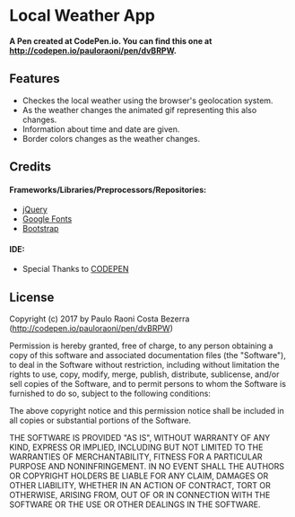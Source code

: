# Local Weather App

#### A Pen created at CodePen.io. You can find this one at http://codepen.io/pauloraoni/pen/dvBRPW.

## Features

- Checkes the local weather using the browser's geolocation system.
- As the weather changes the animated gif representing this also changes.
- Information about time and date are given.
- Border colors changes as the weather changes.

## Credits

#### Frameworks/Libraries/Preprocessors/Repositories:
- [jQuery](https://jquery.com/)
- [Google Fonts](https://fonts.google.com/)
- [Bootstrap](https://v4-alpha.getbootstrap.com/)

#### IDE:
- Special Thanks to [CODEPEN](https://codepen.io/)

## License

Copyright (c) 2017 by Paulo Raoni Costa Bezerra (http://codepen.io/pauloraoni/pen/dvBRPW)


Permission is hereby granted, free of charge, to any person obtaining a copy of this software and associated documentation files (the "Software"), to deal in the Software without restriction, including without limitation the rights to use, copy, modify, merge, publish, distribute, sublicense, and/or sell copies of the Software, and to permit persons to whom the Software is furnished to do so, subject to the following conditions:

The above copyright notice and this permission notice shall be included in all copies or substantial portions of the Software.

THE SOFTWARE IS PROVIDED "AS IS", WITHOUT WARRANTY OF ANY KIND, EXPRESS OR IMPLIED, INCLUDING BUT NOT LIMITED TO THE WARRANTIES OF MERCHANTABILITY, FITNESS FOR A PARTICULAR PURPOSE AND NONINFRINGEMENT. IN NO EVENT SHALL THE AUTHORS OR COPYRIGHT HOLDERS BE LIABLE FOR ANY CLAIM, DAMAGES OR OTHER LIABILITY, WHETHER IN AN ACTION OF CONTRACT, TORT OR OTHERWISE, ARISING FROM, OUT OF OR IN CONNECTION WITH THE SOFTWARE OR THE USE OR OTHER DEALINGS IN THE SOFTWARE.

